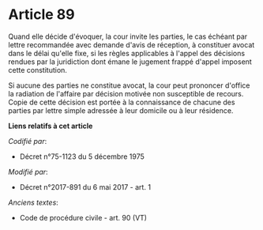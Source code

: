# Article 89

Quand elle décide d'évoquer, la cour invite les parties, le cas échéant par lettre recommandée avec demande d'avis de
réception, à constituer avocat dans le délai qu'elle fixe, si les règles applicables à l'appel des décisions rendues par la
juridiction dont émane le jugement frappé d'appel imposent cette constitution.

Si aucune des parties ne constitue avocat, la cour peut prononcer d'office la radiation de l'affaire par décision motivée non
susceptible de recours. Copie de cette décision est portée à la connaissance de chacune des parties par lettre simple
adressée à leur domicile ou à leur résidence.

**Liens relatifs à cet article**

_Codifié par_:

  - Décret n°75-1123 du 5 décembre 1975

_Modifié par_:

  - Décret n°2017-891 du 6 mai 2017 - art. 1

_Anciens textes_:

  - Code de procédure civile - art. 90 (VT)
